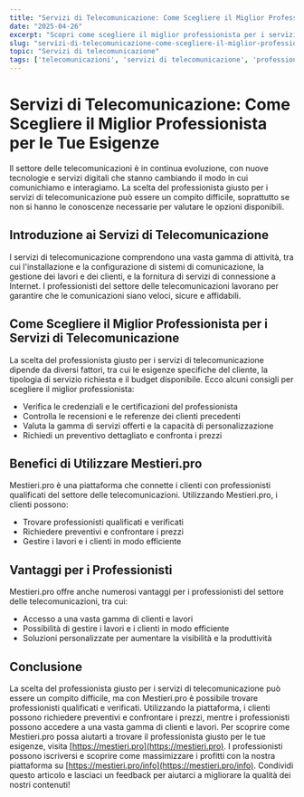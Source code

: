 ```yaml
---
title: "Servizi di Telecomunicazione: Come Scegliere il Miglior Professionista per le Tue Esigenze"
date: "2025-04-26"
excerpt: "Scopri come scegliere il miglior professionista per i servizi di telecomunicazione e come massimizzare i profitti con Mestieri.pro"
slug: "servizi-di-telecomunicazione-come-scegliere-il-miglior-professionista-per-le-tue-esigenze"
topic: "Servizi di telecomunicazione"
tags: ['telecomunicazioni', 'servizi di telecomunicazione', 'professionisti del settore', 'Mestieri.pro']
---
```

# Servizi di Telecomunicazione: Come Scegliere il Miglior Professionista per le Tue Esigenze

Il settore delle telecomunicazioni è in continua evoluzione, con nuove tecnologie e servizi digitali che stanno cambiando il modo in cui comunichiamo e interagiamo. La scelta del professionista giusto per i servizi di telecomunicazione può essere un compito difficile, soprattutto se non si hanno le conoscenze necessarie per valutare le opzioni disponibili.

## Introduzione ai Servizi di Telecomunicazione

I servizi di telecomunicazione comprendono una vasta gamma di attività, tra cui l'installazione e la configurazione di sistemi di comunicazione, la gestione dei lavori e dei clienti, e la fornitura di servizi di connessione a Internet. I professionisti del settore delle telecomunicazioni lavorano per garantire che le comunicazioni siano veloci, sicure e affidabili.

## Come Scegliere il Miglior Professionista per i Servizi di Telecomunicazione

La scelta del professionista giusto per i servizi di telecomunicazione dipende da diversi fattori, tra cui le esigenze specifiche del cliente, la tipologia di servizio richiesta e il budget disponibile. Ecco alcuni consigli per scegliere il miglior professionista:

* Verifica le credenziali e le certificazioni del professionista
* Controlla le recensioni e le referenze dei clienti precedenti
* Valuta la gamma di servizi offerti e la capacità di personalizzazione
* Richiedi un preventivo dettagliato e confronta i prezzi

## Benefici di Utilizzare Mestieri.pro

Mestieri.pro è una piattaforma che connette i clienti con professionisti qualificati del settore delle telecomunicazioni. Utilizzando Mestieri.pro, i clienti possono:

* Trovare professionisti qualificati e verificati
* Richiedere preventivi e confrontare i prezzi
* Gestire i lavori e i clienti in modo efficiente

## Vantaggi per i Professionisti

Mestieri.pro offre anche numerosi vantaggi per i professionisti del settore delle telecomunicazioni, tra cui:

* Accesso a una vasta gamma di clienti e lavori
* Possibilità di gestire i lavori e i clienti in modo efficiente
* Soluzioni personalizzate per aumentare la visibilità e la produttività

## Conclusione

La scelta del professionista giusto per i servizi di telecomunicazione può essere un compito difficile, ma con Mestieri.pro è possibile trovare professionisti qualificati e verificati. Utilizzando la piattaforma, i clienti possono richiedere preventivi e confrontare i prezzi, mentre i professionisti possono accedere a una vasta gamma di clienti e lavori. Per scoprire come Mestieri.pro possa aiutarti a trovare il professionista giusto per le tue esigenze, visita [https://mestieri.pro](https://mestieri.pro). I professionisti possono iscriversi e scoprire come massimizzare i profitti con la nostra piattaforma su [https://mestieri.pro/info](https://mestieri.pro/info). Condividi questo articolo e lasciaci un feedback per aiutarci a migliorare la qualità dei nostri contenuti!